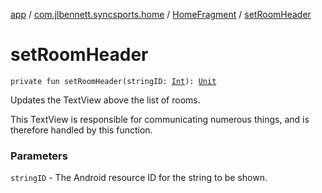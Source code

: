 [app](../../index.md) / [com.jlbennett.syncsports.home](../index.md) / [HomeFragment](index.md) / [setRoomHeader](./set-room-header.md)

# setRoomHeader

`private fun setRoomHeader(stringID: `[`Int`](https://kotlinlang.org/api/latest/jvm/stdlib/kotlin/-int/index.html)`): `[`Unit`](https://kotlinlang.org/api/latest/jvm/stdlib/kotlin/-unit/index.html)

Updates the TextView above the list of rooms.

This TextView is responsible for communicating numerous things, and is therefore handled by this function.

### Parameters

`stringID` - The Android resource ID for the string to be shown.